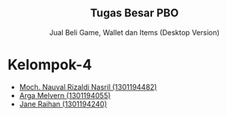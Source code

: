 <p align="center">
 <h2 align="center">Tugas Besar PBO</h2>
 <p align="center">Jual Beli Game, Wallet dan Items (Desktop Version)</p>
</p>

# Kelompok-4

- [Moch. Nauval Rizaldi Nasril (1301194482)](https://github.com/Muvazana)
- [Arga Melvern (1301194055)](https://github.com/ArgaMelvern)
- [Jane Raihan (1301194240)]()
